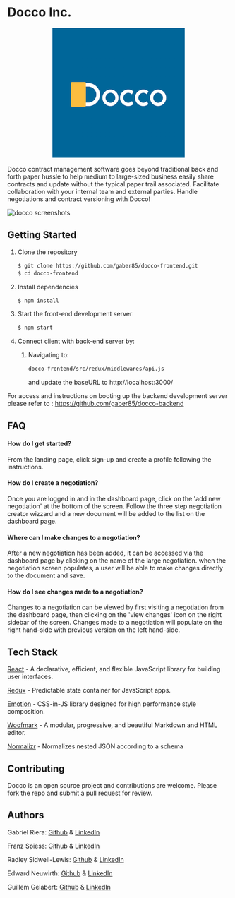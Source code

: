 # Docco Inc.
<p align="center">
<img alt="docco logo" src="https://github.com/gaber85/docco-frontend/blob/develop/extras/Docco%20Logo.png?raw=true" />
</p>

Docco contract management software goes beyond traditional back and forth paper hussle to help medium to large-sized business easily share contracts and update without the typical paper trail associated. Facilitate collaboration with your internal team and external parties. Handle negotiations and contract versioning with Docco!

<img alt="docco screenshots" src="https://github.com/gaber85/docco-frontend/blob/develop/extras/Docco%20Screenshots.png?raw=true" />

## Getting Started

1. Clone the repository

   ```bash
   $ git clone https://github.com/gaber85/docco-frontend.git
   $ cd docco-frontend
   ```

2. Install dependencies

   ```bash
   $ npm install
   ```

3. Start the front-end development server

   ```bash
   $ npm start
   ```

4. Connect client with back-end server by:

   1. Navigating to: 

      ```bash
      docco-frontend/src/redux/middlewares/api.js
      ```

      and update the baseURL to http://localhost:3000/

For access and instructions on booting up the backend development server please refer to : https://github.com/gaber85/docco-backend

## FAQ

#### How do I get started?

From the landing page, click sign-up and create a profile following the instructions.

#### How do I create a negotiation?

Once you are logged in and in the dashboard page, click on the 'add new negotiation' at the bottom of the screen. Follow the three step negotiation creator wizzard and a new document will be added to the list on the dashboard page.

#### Where can I make changes to a negotiation?

After a new negotiation has been added, it can be accessed via the dashboard page by clicking on the name of the large negotiation. when the negotiation screen populates, a user will be able to make changes directly to the document and save.

#### How do I see changes made to a negotiation?

Changes to a negotiation can be viewed by first visiting a negotiation from the dashboard page, then clicking on the 'view changes' icon on the right sidebar of the screen. Changes made to a negotiation will populate on the right hand-side with previous version on the left hand-side.

## Tech Stack

[React](https://github.com/facebook/react) - A declarative, efficient, and flexible JavaScript library for building user interfaces. 

[Redux](https://github.com/reduxjs/redux) - Predictable state container for JavaScript apps.

[Emotion](https://github.com/emotion-js/emotion) - CSS-in-JS library designed for high performance style composition.

[Woofmark](https://github.com/bevacqua/woofmark) - A modular, progressive, and beautiful Markdown and HTML editor.

[Normalizr](https://github.com/paularmstrong/normalizr) - Normalizes nested JSON according to a schema

## Contributing

Docco is an open source project and contributions are welcome. Please fork the repo and submit a pull request for review.

## Authors

Gabriel Riera: [Github](https://github.com/gaber85) & [LinkedIn](https://www.linkedin.com/in/griera/)

Franz Spiess: [Github](https://github.com/franzspiess) & [LinkedIn](https://www.linkedin.com/in/franz-spiess-a2a748160/)

Radley Sidwell-Lewis: [Github](https://github.com/radleylewis) & [LinkedIn](https://www.linkedin.com/in/rad-e-sidwell-lewis/)

Edward Neuwirth: [Github](https://github.com/EdwardNeuwirth) & [LinkedIn](https://www.linkedin.com/in/edward-neuwirth-33942631/)

Guillem Gelabert: [Github](https://github.com/guiglabs) & [LinkedIn](https://www.linkedin.com/in/guillem-gelabert-85b76617a/)

